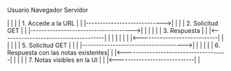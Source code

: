 Usuario                     Navegador                               Servidor

   |                             |                                      |
   |  1. Accede a la URL         |                                      |
   |---------------------------->|                                      |
   |                             | 2. Solicitud GET                     |
   |                             |------------------------------------->|
   |                             |                                      |
   |                             | 3. Respuesta                         |
   |                             |<-------------------------------------|
   |                             |                                      |
   |                             |                                      |
   |<----------------------------|                                      |
   |                             |                                      |
   |  5. Solicitud GET           |                                      |
   |                             |------------------------------------->|
   |                             |                                      |
   |                             | 6. Respuesta con las notas existentes|
   |                             |<-------------------------------------|
   |                             |                                      |
   |  7. Notas visibles en la UI |                                      |
   |<----------------------------|                                      |
